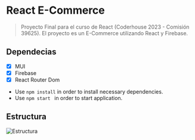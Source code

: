 # React E-Commerce

> Proyecto Final para el curso de React (Coderhouse 2023 - Comisión 39625). El proyecto es un E-Commerce utilizando React y Firebase.

## Dependecias

- [x]  MUI
- [x]  Firebase
- [x]  React Router Dom

- Use `npm install` in order to install necessary dependencies.
- Use `npm start ` in order to start application.

## Estructura

![Estructura](https://res.cloudinary.com/vaerdi/image/upload/v1682331432/Screenshot_2_uugzuz.png)





